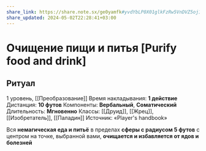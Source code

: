 ```yaml
---
share_link: https://share.note.sx/ge0yamfk#yvdYbLP0X01glkFzRw5VnDVZ5oj16Wen6kgPdIfvMC4
share_updated: 2024-05-02T22:28:41+03:00
---
```

# Очищение пищи и питья [Purify food and drink]
## Ритуал
1 уровень, [[Преобразование]]
Время накладывания: **1 действие**
Дистанция: **10 футов**
Компоненты: **Вербальный**, **Соматический**
Длительность: **Мгновенно**
Классы: [[Друид]], [[Жрец]], [[Изобретатель]], [[Паладин]]
Источник: «Player's handbook»

Вся **немагическая еда и питьё** в пределах **сферы с радиусом 5 футов** с центром на точке, выбранной вами, **очищается и избавляется от ядов и болезней**